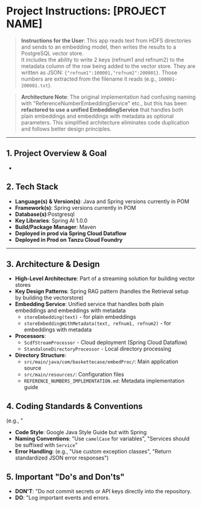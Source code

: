# Project Instructions: [PROJECT NAME]

> **Instructions for the User**:
>This app reads text from HDFS directories and sends to an embedding model, then writes the results to a PostgreSQL vector store.   
It includes the ability to write 2 keys (refnum1 and refnum2) to the metadata column of the row being added to the vector store. They are written as JSON: `{"refnum1":100001,"refnum2":200001}`. Those numbers are extracted from the filename it reads (e.g., `100001-200001.txt`). 

>**Architecture Note**: The original implementation had confusing naming with "ReferenceNumberEmbeddingService" etc., but this has been **refactored to use a unified EmbeddingService** that handles both plain embeddings and embeddings with metadata as optional parameters. This simplified architecture eliminates code duplication and follows better design principles.
---

## 1. Project Overview & Goal

*  

## 2. Tech Stack

*   **Language(s) & Version(s)**:  Java and Spring versions currently in POM
*   **Framework(s)**:  Spring versions currently in POM
*   **Database(s)**:Postgresql
*   **Key Libraries**: Spring AI 1.0.0
*   **Build/Package Manager**: Maven
*   **Deployed in prod via Spring Cloud Dataflow**
*   **Deployed in Prod on Tanzu Cloud Foundry**

---


## 3. Architecture & Design

*   **High-Level Architecture**: Part of a streaming solution for building vector stores
*   **Key Design Patterns**: Spring RAG pattern (handles the Retrieval setup by building the vectorstore)
*   **Embedding Service**: Unified service that handles both plain embeddings and embeddings with metadata
    *   `storeEmbedding(text)` - for plain embeddings
    *   `storeEmbeddingWithMetadata(text, refnum1, refnum2)` - for embeddings with metadata
*   **Processors**: 
    *   `ScdfStreamProcessor` - Cloud deployment (Spring Cloud Dataflow)
    *   `StandaloneDirectoryProcessor` - Local directory processing
*   **Directory Structure**:
    *   `src/main/java/com/baskettecase/embedProc/`: Main application source
    *   `src/main/resources/`: Configuration files
    *   `REFERENCE_NUMBERS_IMPLEMENTATION.md`: Metadata implementation guide

## 4. Coding Standards & Conventions
(e.g., "
*   **Code Style**: Google Java Style Guide but with Spring 
*   **Naming Conventions**:  "Use `camelCase` for variables", "Services should be suffixed with `Service`"
*   **Error Handling**: (e.g., "Use custom exception classes", "Return standardized JSON error responses")

## 5. Important "Do's and Don'ts"

*   **DON'T**:  "Do not commit secrets or API keys directly into the repository.
*   **DO**:  "Log important events and errors.